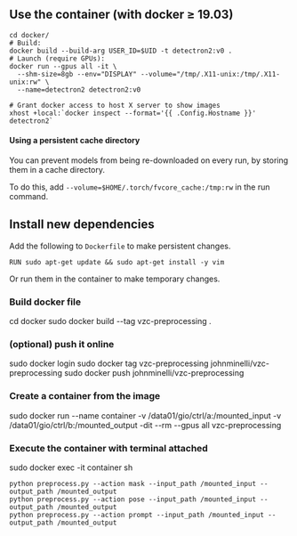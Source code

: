 
## Use the container (with docker ≥ 19.03)

```
cd docker/
# Build:
docker build --build-arg USER_ID=$UID -t detectron2:v0 .
# Launch (require GPUs):
docker run --gpus all -it \
  --shm-size=8gb --env="DISPLAY" --volume="/tmp/.X11-unix:/tmp/.X11-unix:rw" \
  --name=detectron2 detectron2:v0

# Grant docker access to host X server to show images
xhost +local:`docker inspect --format='{{ .Config.Hostname }}' detectron2`
```

#### Using a persistent cache directory

You can prevent models from being re-downloaded on every run,
by storing them in a cache directory.

To do this, add `--volume=$HOME/.torch/fvcore_cache:/tmp:rw` in the run command.

## Install new dependencies
Add the following to `Dockerfile` to make persistent changes.
```
RUN sudo apt-get update && sudo apt-get install -y vim
```
Or run them in the container to make temporary changes.


### Build docker file
cd docker
sudo docker build --tag vzc-preprocessing .
### (optional) push it online
sudo docker login
sudo docker tag vzc-preprocessing johnminelli/vzc-preprocessing 
sudo docker push johnminelli/vzc-preprocessing
### Create a container from the image
sudo docker run --name container -v /data01/gio/ctrl/a:/mounted_input -v /data01/gio/ctrl/b:/mounted_output -dit --rm --gpus all vzc-preprocessing
### Execute the container with terminal attached
sudo docker exec -it container sh

```
python preprocess.py --action mask --input_path /mounted_input --output_path /mounted_output
python preprocess.py --action pose --input_path /mounted_input --output_path /mounted_output
python preprocess.py --action prompt --input_path /mounted_input --output_path /mounted_output
```